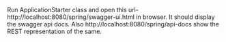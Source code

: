 Run ApplicationStarter class and open this url- http://localhost:8080/spring/swagger-ui.html in browser. It should display the swagger api docs.
Also http://localhost:8080/spring/api-docs show the REST representation of the same.